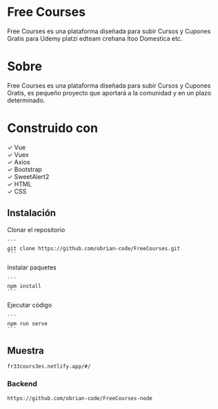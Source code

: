 # Free Courses
Free Courses es una plataforma diseñada para subir  Cursos y Cupones Gratis para Udemy platzi edteam crehana Itoo Domestica etc.

# Sobre
Free Courses es una plataforma diseñada para subir  Cursos y Cupones Gratis, es pequeño proyecto que aportará a la comunidad y en un plazo determinado.


# Construido con

✓ Vue<br>
✓ Vuex<br>
✓ Axios<br>
✓ Bootstrap<br>
✓ SweetAlert2<br>
✓ HTML<br>
✓ CSS<br>


## Instalación

Clonar el repositorio   
    
    ```
    git clone https://github.com/obrian-code/FreeCourses.git
    ```
Instalar paquetes
    
    ```
    npm install
    ```
Ejecutar código

    ```
    npm run serve
    ```

## Muestra   

 ```
 fr33cours3es.netlify.app/#/ 
 ```
 
### Backend 
```
https://github.com/obrian-code/FreeCourses-node
```
